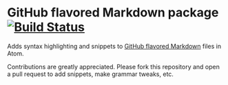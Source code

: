 # GitHub flavored Markdown package [![Build Status](https://travis-ci.org/atom/language-gfm.png?branch=master)](https://travis-ci.org/atom/language-gfm)

Adds syntax highlighting and snippets to [GitHub flavored Markdown](https://help.github.com/articles/github-flavored-markdown)
files in Atom.

Contributions are greatly appreciated. Please fork this repository and open a
pull request to add snippets, make grammar tweaks, etc.
